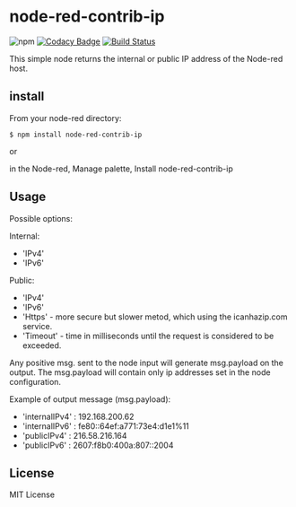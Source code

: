 # node-red-contrib-ip

![npm](https://img.shields.io/npm/v/node-red-contrib-ip.svg) [![Codacy Badge](https://api.codacy.com/project/badge/Grade/7031e8a1b0784a81a8d79e19818549f3)](https://app.codacy.com/app/okhiroyuki/node-red-contrib-ip?utm_source=github.com&utm_medium=referral&utm_content=okhiroyuki/node-red-contrib-ip&utm_campaign=Badge_Grade_Dashboard) [![Build Status](https://travis-ci.org/okhiroyuki/node-red-contrib-ip.svg?branch=master)](https://travis-ci.org/okhiroyuki/node-red-contrib-ip)

This simple node returns the internal or public IP address of the Node-red host.

## install

From your node-red directory:

    $ npm install node-red-contrib-ip

or

in the Node-red, Manage palette, Install node-red-contrib-ip

## Usage

Possible options:

Internal:

-   'IPv4'
-   'IPv6'

Public:

-   'IPv4'
-   'IPv6'
-   'Https' - more secure but slower metod, which using the icanhazip.com service.
-   'Timeout' - time in milliseconds until the request is considered to be exceeded.

Any positive msg. sent to the node input will generate msg.payload on the output. The msg.payload will contain only ip addresses set in the node configuration.

Example of output message (msg.payload):

-   'internalIPv4' : 192.168.200.62
-   'internalIPv6' : fe80::64ef:a771:73e4:d1e1%11
-   'publicIPv4' : 216.58.216.164
-   'publicIPv6' : 2607:f8b0:400a:807::2004

## License

MIT License
